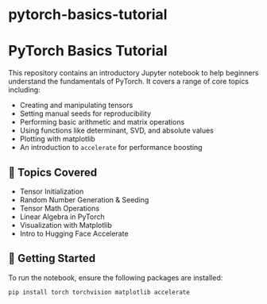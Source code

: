 # pytorch-basics-tutorial

# PyTorch Basics Tutorial

This repository contains an introductory Jupyter notebook to help beginners understand the fundamentals of PyTorch. It covers a range of core topics including:

- Creating and manipulating tensors
- Setting manual seeds for reproducibility
- Performing basic arithmetic and matrix operations
- Using functions like determinant, SVD, and absolute values
- Plotting with matplotlib
- An introduction to `accelerate` for performance boosting

## 🧠 Topics Covered

- Tensor Initialization
- Random Number Generation & Seeding
- Tensor Math Operations
- Linear Algebra in PyTorch
- Visualization with Matplotlib
- Intro to Hugging Face Accelerate

## 🚀 Getting Started

To run the notebook, ensure the following packages are installed:

```bash
pip install torch torchvision matplotlib accelerate
